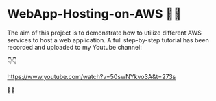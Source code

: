 # WebApp-Hosting-on-AWS 🚀🚀

The aim of this project is to demonstrate how to utilize different AWS services to host a web application. A full step-by-step tutorial has been recorded and uploaded to my Youtube channel:

👇👇

https://www.youtube.com/watch?v=50swNYkvo3A&t=273s


🚀🚀
